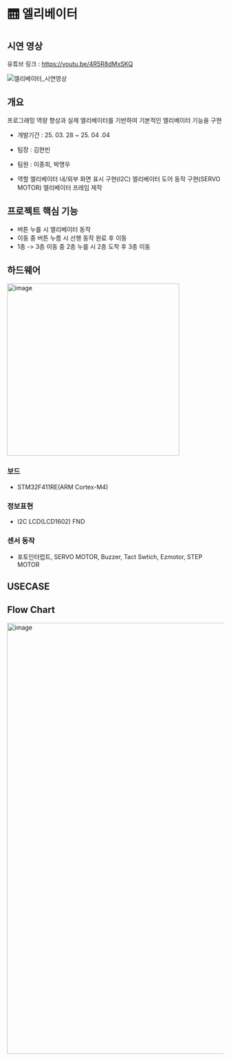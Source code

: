 # 🛗 엘리베이터 


## 시연 영상
유튜브 링크 : https://youtu.be/4R5R8dMxSKQ

![엘리베이터_시연영상](https://github.com/user-attachments/assets/f2a3ff2b-1f1f-4a21-9832-4be02319d5a0)



## 개요 
프로그래밍 역량 향상과 실제 엘리베이터를 기반하여 기본적인 엘리베이터 기능을 구현


- 개발기간 : 25. 03. 28 ~ 25. 04 .04
- 팀장 : 김현빈
- 팀원 : 이종희, 박명우

- 역할
엘리베이터 내/외부 화면 표시 구현(I2C)
엘리베이터 도어 동작 구현(SERVO MOTOR)
엘리베이터 프레임 제작

## 프로젝트 핵심 기능
- 버튼 누를 시 엘리베이터 동작
- 이동 중 버튼 누름 시 선행 동작 완료 후 이동
- 1층 -> 3층 이동 중 2층 누를 시 2층 도착 후 3층 이동


## 하드웨어
<img width="400" alt="image" src="https://github.com/user-attachments/assets/5f2b8ceb-2e90-4a8b-b76d-4aae6eb97080" />


### 보드
- STM32F411RE(ARM Cortex-M4)

### 정보표현
- I2C LCD(LCD1602) FND


### 센서 동작
- 포토인터럽트, SERVO MOTOR, Buzzer, Tact Swtich, Ezmotor, STEP MOTOR

## USECASE


## Flow Chart
<img width="1000" alt="image" src="https://github.com/user-attachments/assets/1138dcbc-625f-4175-b15f-e85f26876146" />
